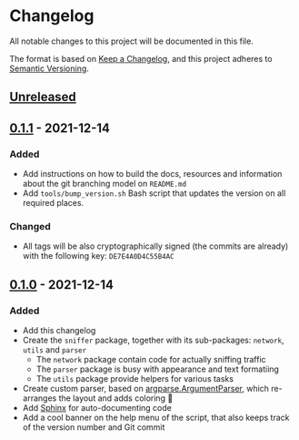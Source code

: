 # Changelog
All notable changes to this project will be documented in this file.

The format is based on [Keep a Changelog](https://keepachangelog.com/en/1.0.0/),
and this project adheres to [Semantic Versioning](https://semver.org/spec/v2.0.0.html).

## [Unreleased]

## [0.1.1] - 2021-12-14
### Added
- Add instructions on how to build the docs, resources and information about 
the git branching model on `README.md`
- Add `tools/bump_version.sh` Bash script that updates the version on all 
required places.

### Changed
- All tags will be also cryptographically signed (the commits are already) 
with the following key: `DE7E4A0D4C55B4AC`


## [0.1.0] - 2021-12-14
### Added
- Add this changelog
- Create the `sniffer` package, together with its sub-packages: `network`,
`utils` and `parser`
  - The `network` package contain code for actually sniffing traffic
  - The `parser` package is busy with appearance and text formatiing
  - The `utils` package provide helpers for various tasks
- Create custom parser, based on
[argparse.ArgumentParser](https://docs.python.org/3/library/argparse.html#argparse.ArgumentParser), 
which re-arranges the layout and adds coloring 🌠
- Add [Sphinx](https://www.sphinx-doc.org/en/master/) for auto-documenting code
- Add a cool banner on the help menu of the script, that also keeps track of
the version number and Git commit


[Unreleased]: https://github.com/reloadedd/gui-http-sniffer/compare/v0.1.1...HEAD
[0.1.0]: https://github.com/reloadedd/gui-http-sniffer/releases/tag/v0.1.0
[0.1.1]: https://github.com/reloadedd/gui-http-sniffer/releases/tag/v0.1.1
